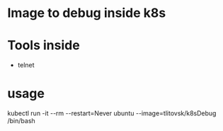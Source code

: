 # Image to debug inside k8s

# Tools inside
- telnet

# usage 
kubectl run -it --rm --restart=Never ubuntu --image=tlitovsk/k8sDebug /bin/bash
